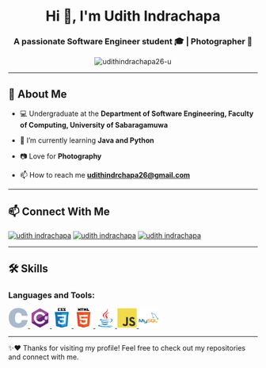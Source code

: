 <h1 align="center">Hi 👋, I'm Udith Indrachapa</h1>
<h3 align="center">A passionate Software Engineer student 🎓 | Photographer 🎥 </h3>

<p align="center"> <img src="https://komarev.com/ghpvc/?username=udithindrachapa26-u&label=Profile%20views&color=0e75b6&style=flat" alt="udithindrachapa26-u" /> </p>

---

<h2 align="left">🚀 About Me</h2>

- 💻 Undergraduate at the **Department of Software Engineering, Faculty of Computing, University of Sabaragamuwa**

- 🌱 I’m currently learning **Java and Python**

- 📷 Love for **Photography**

- 📫 How to reach me **udithindrchapa26@gmail.com**

---

<h2 align="left">📫 Connect With Me</h2>

<p align="left">
<a href="https://linkedin.com/in/udith indrachapa" target="blank"><img align="center" src="https://raw.githubusercontent.com/rahuldkjain/github-profile-readme-generator/master/src/images/icons/Social/linked-in-alt.svg" alt="udith indrachapa" height="30" width="40" /></a>
<a href="https://fb.com/udith indrachapa" target="blank"><img align="center" src="https://raw.githubusercontent.com/rahuldkjain/github-profile-readme-generator/master/src/images/icons/Social/facebook.svg" alt="udith indrachapa" height="30" width="40" /></a>
<a href="https://instagram.com/udith indrachapa" target="blank"><img align="center" src="https://raw.githubusercontent.com/rahuldkjain/github-profile-readme-generator/master/src/images/icons/Social/instagram.svg" alt="udith indrachapa" height="30" width="40" /></a>
</p>

---

<h2 align="left">🛠️ Skills</h2>

<h3 align="left">Languages and Tools:</h3>
<p align="left"> <a href="https://www.cprogramming.com/" target="_blank" rel="noreferrer"> <img src="https://raw.githubusercontent.com/devicons/devicon/master/icons/c/c-original.svg" alt="c" width="40" height="40"/> </a> <a href="https://www.w3schools.com/cs/" target="_blank" rel="noreferrer"> <img src="https://raw.githubusercontent.com/devicons/devicon/master/icons/csharp/csharp-original.svg" alt="csharp" width="40" height="40"/> </a> <a href="https://www.w3schools.com/css/" target="_blank" rel="noreferrer"> <img src="https://raw.githubusercontent.com/devicons/devicon/master/icons/css3/css3-original-wordmark.svg" alt="css3" width="40" height="40"/> </a> <a href="https://www.w3.org/html/" target="_blank" rel="noreferrer"> <img src="https://raw.githubusercontent.com/devicons/devicon/master/icons/html5/html5-original-wordmark.svg" alt="html5" width="40" height="40"/> </a> <a href="https://www.java.com" target="_blank" rel="noreferrer"> <img src="https://raw.githubusercontent.com/devicons/devicon/master/icons/java/java-original.svg" alt="java" width="40" height="40"/> </a> <a href="https://developer.mozilla.org/en-US/docs/Web/JavaScript" target="_blank" rel="noreferrer"> <img src="https://raw.githubusercontent.com/devicons/devicon/master/icons/javascript/javascript-original.svg" alt="javascript" width="40" height="40"/> </a> <a href="https://www.mysql.com/" target="_blank" rel="noreferrer"> <img src="https://raw.githubusercontent.com/devicons/devicon/master/icons/mysql/mysql-original-wordmark.svg" alt="mysql" width="40" height="40"/> </a> </p>

---

<p align="left">✨❤️ Thanks for visiting my profile! Feel free to check out my repositories and connect with me.</p>
